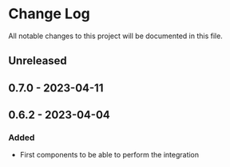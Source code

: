 # Change Log

All notable changes to this project will be documented in this file.

## Unreleased

## 0.7.0 - 2023-04-11

## 0.6.2 - 2023-04-04
### Added
- First components to be able to perform the integration
